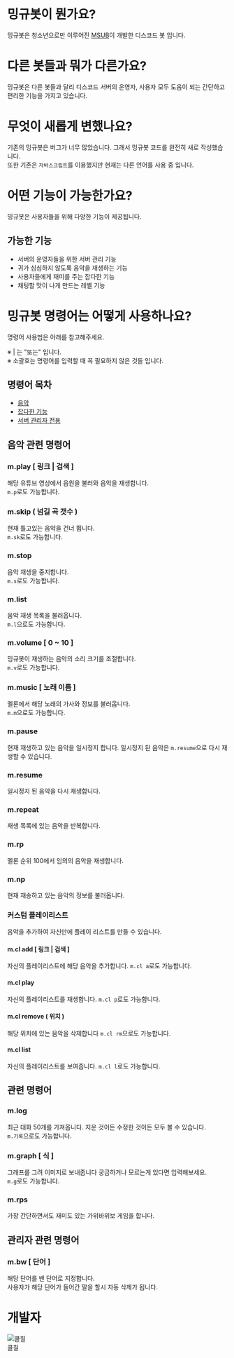# 밍규봇이 뭔가요?
밍규봇은 청소년으로만 이루어진 [MSUB](https://msub.kr)이 개발한 디스코드 봇 입니다.

# 다른 봇들과 뭐가 다른가요?
밍규봇은 다른 봇들과 달리 디스코드 서버의 운영자, 사용자 모두 도움이 되는 간단하고 편리한 기능을 가지고 있습니다.

# 무엇이 새롭게 변했나요?
기존의 밍규봇은 버그가 너무 많았습니다. 그래서 밍규봇 코드를 완전히 새로 작성했습니다.    
또한 기존은 `자바스크립트`를 이용했지만 현재는 다른 언어를 사용 중 입니다.

# 어떤 기능이 가능한가요?
밍규봇은 사용자들을 위해 다양한 기능이 제공됩니다.

## 가능한 기능
* 서버의 운영자들을 위한 서버 관리 기능
* 귀가 심심하지 않도록 음악을 재생하는 기능
* 사용자들에게 재미를 주는 잡다한 기능
* 채팅할 맛이 나게 만드는 레벨 기능

# 밍규봇 명령어는 어떻게 사용하나요?
명령어 사용법은 아래를 참고해주세요.

※  |  는 "또는" 입니다.<br>
※ 소괄호는 명령어를 입력할 때 꼭 필요하지 않은 것들 입니다.

## 명령어 목차
* [음악](#음악-관련-명령어)
* [잡다한 기능](#재미-관련-명령어)
* [서버 관리자 전용](#관리자-관련-명령어)

## 음악 관련 명령어
### m.play [ 링크 | 검색 ]
 해당 유튜브 영상에서 음원을 불러와 음악을 재생합니다.<br>
 `m.p`로도 가능합니다.

### m.skip ( 넘길 곡 갯수 )
현재 틀고있는 음악을 건너 뜁니다.<br>
`m.sk`로도 가능합니다.

### m.stop
음악 재생을 중지합니다.<br>
`m.s`로도 가능합니다.

### m.list
음악 재생 목록을 불러옵니다.<br>
`m.l`으로도 가능합니다.

### m.volume [ 0 ~ 10 ]
밍규봇이 재생하는 음악의 소리 크기를 조절합니다.<br>
`m.v`로도 가능합니다.

### m.music [ 노래 이름 ]
멜론에서 해당 노래의 가사와 정보를 불러옵니다.<br>
`m.m`으로도 가능합니다.

### m.pause
현재 재생하고 있는 음악을 일시정지 합니다. 일시정지 된 음악은  `m.resume`으로 다시 재생할 수 있습니다.

### m.resume
일시정지 된 음악을 다시 재생합니다.

### m.repeat
재생 목록에 있는 음악을 반복합니다.

### m.rp
멜론 순위 100에서 임의의 음악을 재생합니다.

### m.np
현재 재송하고 있는 음악의 정보를 불러옵니다.

### 커스텀 플레이리스트
음악을 추가하여 자신만에 플레이 리스트를 만들 수 있습니다.

#### m.cl add [ 링크 | 검색 ]
자신의 플레이리스트에 해당 음악을 추가합니다.
`m.cl a`로도 가능합니다.

#### m.cl play
자신의 플레이리스트를 재생합니다.
`m.cl p`로도 가능합니다.

#### m.cl remove ( 위치 )
해당 위치에 있는 음악을 삭제합니다
`m.cl rm`으로도 가능합니다.

#### m.cl list
자신의 플레이리스트를 보여줍니다.
`m.cl l`로도 가능합니다.


##  관련 명령어

### m.log
최근 대화 50개를 가져옵니다. 지운 것이든 수정한 것이든 모두 볼 수 있습니다.<br>
`m.기록`으로도 가능합니다.

### m.graph [ 식 ]
그래프를 그려 이미지로 보내줍니다 궁금하거나 모르는게 있다면 입력해보세요.<br>
`m.g`로도 가능합니다.

### m.rps
가장 간단하면서도 재미도 있는 가위바위보 게임을 합니다.


## 관리자 관련 명령어

### m.bw [ 단어 ]
해당 단어를 밴 단어로 지정합니다.    
사용자가 해당 단어가 들어간 말을 할시 자동 삭제가 됩니다.

# 개발자
![쿨칠](https://cdn.discordapp.com/avatars/390747532172460033/a_7520d548b3b379ee94fa5ed366dfbef1.gif?size=64)<br>쿨칠

